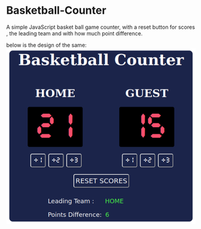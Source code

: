 # Basketball-Counter

A simple JavaScript basket ball game counter, with a reset  button for scores , the leading team and with how much point difference.

below is the design of the same:<br/>
<img src="look.png" alt="The design">